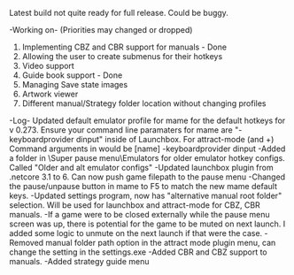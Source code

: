 Latest build not quite ready for full release. Could be buggy.

-Working on- (Priorities may changed or dropped)
1. Implementing CBZ and CBR support for manuals - Done
2. Allowing the user to create submenus for their hotkeys
3. Video support
4. Guide book support - Done
5. Managing Save state images
6. Artwork viewer
7. Different manual/Strategy folder location without changing profiles


-Log-
Updated default emulator profile for mame for the default hotkeys for v 0.273. Ensure your command line paramaters for mame  are "-keyboardprovider dinput" inside of Launchbox. For attract-mode (and +) Command arguments in would be [name] -keyboardprovider dinput
-Added a folder in \Super pause menu\Emulators for older emulator hotkey configs. Called "Older and alt emulator configs"
-Updated launchbox plugin from .netcore 3.1 to 6. Can now push game filepath to the pause menu
-Changed the pause/unpause button in mame to F5 to match the new mame default keys.
-Updated settings program, now has "alternative manual root folder" selection. Will be used for launchbox and attract-mode for CBZ, CBR manuals.
-If a game were to be closed externally while the pause menu screen was up, there is potential for the game to be muted on next launch. I added some logic to unmute on the next launch if that were the case.
-Removed manual folder path option in the attract mode plugin menu, can change the setting in the settings.exe
-Added CBR and CBZ support to manuals.
-Added strategy guide menu
